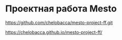 # Проектная работа Mesto
https://github.com/chelobacca/mesto-project-ff.git

https://chelobacca.github.io/mesto-project-ff/

